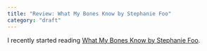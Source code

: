 ```yaml
---
title: "Review: What My Bones Know by Stephanie Foo"
category: "draft"
---
```


I recently started reading [What My Bones Know by Stephanie Foo][book link].

[book link]:https://www.goodreads.com/book/show/58214328-what-my-bones-know